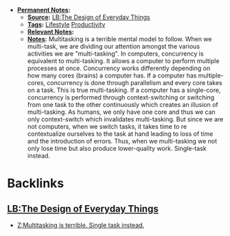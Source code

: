 - **[Permanent Notes](<Permanent Notes.md>):**
    - **[Source](<Source.md>):** [LB:The Design of Everyday Things](<LB:The Design of Everyday Things.md>)
    - **[Tags](<Tags.md>):** [Lifestyle](<Lifestyle.md>) [Productivity](<Productivity.md>)
    - **[Relevant Notes](<Relevant Notes.md>):**
    - **[Notes](<Notes.md>):**
        Multitasking is a terrible mental model to follow. When we multi-task, we are dividing our attention amongst the various activities we are "multi-tasking".
        In computers, concurrency is equivalent to multi-tasking. It allows a computer to perform multiple processes at once.
        Concurrency works differently depending on how many cores (brains) a computer has.
        If a computer has multiple-cores, concurrency is done through parallelism and every core takes on a task. This is true multi-tasking.
        If a computer has a single-core, concurrency is performed through context-switching or switching from one task to the other continuously which creates an illusion of multi-tasking.
        As humans, we only have one core and thus we can only context-switch which invalidates multi-tasking.
        But since we are not computers, when we switch tasks, it takes time to re contextualize ourselves to the task at hand leading to loss of time and the introduction of errors.
        Thus, when we multi-tasking we not only lose time but also produce lower-quality work.
        Single-task instead.

# Backlinks
## [LB:The Design of Everyday Things](<LB:The Design of Everyday Things.md>)
- [Z:Multitasking is terrible. Single task instead.](<Z:Multitasking is terrible. Single task instead..md>)

